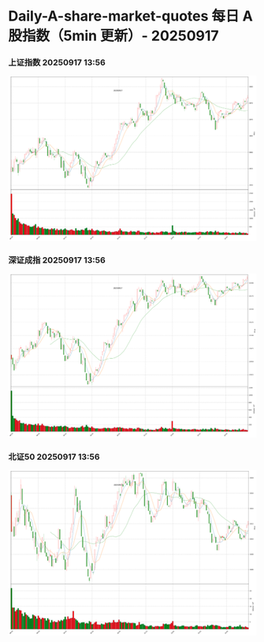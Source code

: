 
# Daily-A-share-market-quotes 每日 A 股指数（5min 更新）- 20250917

### 上证指数 20250917 13:56
![](./fig/2025/9/20250917-sh000001.png)

### 深证成指 20250917 13:56
![](./fig/2025/9/20250917-sz399001.png)

### 北证50 20250917 13:56
![](./fig/2025/9/20250917-bj899050.png)

